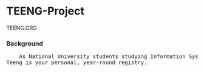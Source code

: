# TEENG-Project
TEENG.ORG 
### Background
<pre>    As National University students studying Information System in the Computer Science Engineering program, our capstone project was to create a website. Upon deciding what type of site to design, registries seemed to fit each of our lives in some sort of way. As we discussed the pros and cons of the existing market, there were a number of discrepancies or  missing accommodations, we felt there was a niche that could be better fulfilled to meet the customer's needs. Together, through hard work and dedication Teeng.org was created. The idea behind Teeng is simple: a lifetime family gift registry you can set up once and use forever to give and get the gifts that matter most. Because there is always something to celebrate - holidays, birthdays, weddings, graduation, new babies, new homes or just because, Teeng is the place to share gift ideas with family and friends online or on the go.
Teeng is your personal, year-round registry.

